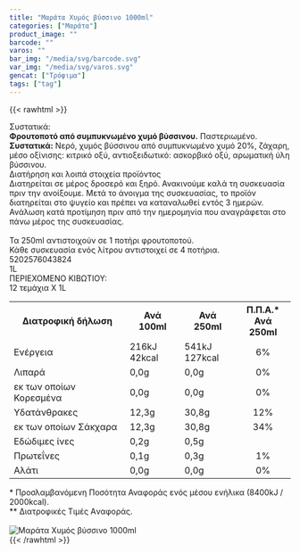 ```yaml
---
title: "Μαράτα Χυμός βύσσινο 1000ml"
categories: ["Μαράτα"]
product_image: ""
barcode: ""
varos: ""
bar_img: "/media/svg/barcode.svg"
var_img: "/media/svg/varos.svg"
gencat: ["Τρόφιμα"]
tags: ["tag"]
---
```

{{< rawhtml >}}

<div class="sload380"><div class="product"><div id="sistatika">Συστατικά:</div><div class="alltext"><b>Φρουτοποτό από συμπυκνωμένο χυμό βύσσινου.</b> Παστεριωμένο.<br><b>Συστατικά:</b> Νερό, χυμός βύσσινου από συμπυκνωμένο χυμό 20%, ζάχαρη, μέσο οξίνισης: κιτρικό οξύ, αντιοξειδωτικό: ασκορβικό οξύ, αρωματική ύλη βύσσινου.</div><div id="loipa">Διατήρηση και λοιπά στοιχεία προϊόντος</div><div class="alltext">Διατηρείται σε μέρος δροσερό και ξηρό. Ανακινούμε καλά τη συσκευασία πριν την ανοίξουμε. Μετά το άνοιγμα της συσκευασίας, το προϊόν διατηρείται στο ψυγείο και πρέπει να καταναλωθεί εντός 3 ημερών. Ανάλωση κατά προτίμηση πριν από την ημερομηνία που αναγράφεται στο πάνω μέρος της συσκευασίας.<br><br>Τα 250ml αντιστοιχούν σε 1 ποτήρι φρουτοποτού.<br>Κάθε συσκευασία ενός λίτρου αντιστοιχεί σε 4 ποτήρια.</div><div id="barcode"><div id="barimage1"></div><span id="bartext">5202576043824</span></div><div id="varos"><div id="varosimage1"></div><span id="varostext">1L</span></div><div id="kivotio">ΠΕΡΙΕΧΟΜΕΝΟ ΚΙΒΩΤΙΟΥ:<br>12 τεμάχια Χ 1L</div><div class="tabout"><table id="diatable"><tbody><tr><th>Διατροφική δήλωση</th><th>Ανά 100ml</th><th>Ανά 250ml</th><th>Π.Π.Α.*<br>Ανά 250ml</th></tr><tr><td class="texr2">Ενέργεια</td><td class="texr">216kJ<br>42kcal</td><td class="texr">541kJ<br>127kcal</td><td class="texr" style="text-align:center">6%</td></tr><tr><td class="texr2">Λιπαρά</td><td class="texr">0,0g</td><td class="texr">0,0g</td><td class="texr" style="text-align:center">0%</td></tr><tr><td class="gray">εκ των οποίων Κορεσµένα</td><td class="gray2">0,0g</td><td class="gray2">0,0g</td><td class="gray2" style="text-align:center">0%</td></tr><tr><td class="texr2">Yδατάνθρακες</td><td class="texr">12,3g</td><td class="texr">30,8g</td><td class="texr" style="text-align:center">12%</td></tr><tr><td class="gray">εκ των οποίων Σάκχαρα</td><td class="gray2">12,3g</td><td class="gray2">30,8g</td><td class="gray2" style="text-align:center">34%</td></tr><tr><td class="texr2">Eδώδιμες ίνες</td><td class="texr">0,2g</td><td class="texr">0,5g</td><td class="texr" style="text-align:center"></td></tr><tr><td class="texr2">Πρωτεΐνες</td><td class="texr">0,1g</td><td class="texr">0,3g</td><td class="texr" style="text-align:center">1%</td></tr><tr><td class="texr2">Αλάτι</td><td class="texr">0,0g</td><td class="texr">0,0g</td><td class="texr" style="text-align:center">0%</td></tr></tbody></table></div><div class="alltext">* Προσλαμβανόμενη Ποσότητα Αναφοράς ενός μέσου ενήλικα (8400kJ / 2000kcal).<br>** Διατροφικές Τιμές Aναφοράς.</div><br><div class="pimg"><img alt="Μαράτα Χυμός βύσσινο 1000ml" title="Μαράτα Χυμός βύσσινο 1000ml" src="/media/images/marata-xymos-byssino-1000ml.jpg"></div></div></div>
{{< /rawhtml >}}


